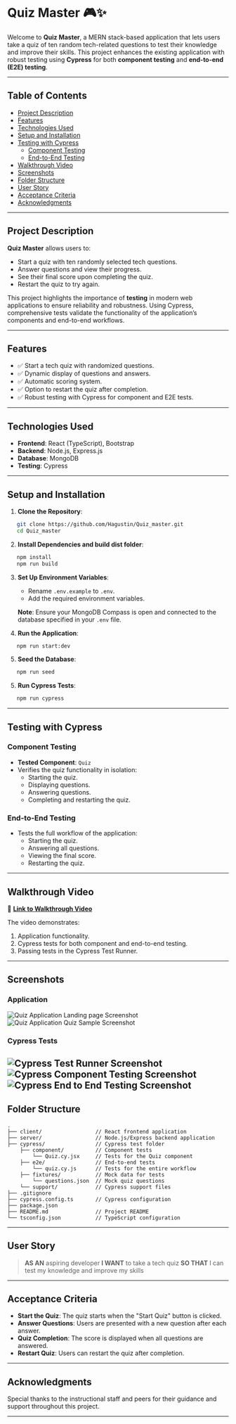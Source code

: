 # Quiz Master 🎮✨

Welcome to **Quiz Master**, a MERN stack-based application that lets users take a quiz of ten random tech-related questions to test their knowledge and improve their skills. This project enhances the existing application with robust testing using **Cypress** for both **component testing** and **end-to-end (E2E) testing**.

---

## Table of Contents
- [Project Description](#project-description)
- [Features](#features)
- [Technologies Used](#technologies-used)
- [Setup and Installation](#setup-and-installation)
- [Testing with Cypress](#testing-with-cypress)
  - [Component Testing](#component-testing)
  - [End-to-End Testing](#end-to-end-testing)
- [Walkthrough Video](#walkthrough-video)
- [Screenshots](#screenshots)
- [Folder Structure](#folder-structure)
- [User Story](#user-story)
- [Acceptance Criteria](#acceptance-criteria)
- [Acknowledgments](#acknowledgments)

---

## Project Description

**Quiz Master** allows users to:
- Start a quiz with ten randomly selected tech questions.
- Answer questions and view their progress.
- See their final score upon completing the quiz.
- Restart the quiz to try again.

This project highlights the importance of **testing** in modern web applications to ensure reliability and robustness. Using Cypress, comprehensive tests validate the functionality of the application’s components and end-to-end workflows.

---

## Features

- ✅ Start a tech quiz with randomized questions.
- ✅ Dynamic display of questions and answers.
- ✅ Automatic scoring system.
- ✅ Option to restart the quiz after completion.
- ✅ Robust testing with Cypress for component and E2E tests.

---

## Technologies Used

- **Frontend**: React (TypeScript), Bootstrap
- **Backend**: Node.js, Express.js
- **Database**: MongoDB
- **Testing**: Cypress

---

## Setup and Installation

1. **Clone the Repository**:
```bash
   git clone https://github.com/Hagustin/Quiz_master.git
   cd Quiz_master
```

2. **Install Dependencies and build dist folder**:
```bash
   npm install
   npm run build
```

3. **Set Up Environment Variables**:
   - Rename `.env.example` to `.env`.
   - Add the required environment variables.

   **Note**: Ensure your MongoDB Compass is open and connected to the database specified in your `.env` file.

4. **Run the Application**:
```bash
   npm run start:dev
```

5. **Seed the Database**:
```bash
   npm run seed
```

5. **Run Cypress Tests**:
```bash
   npm run cypress
```

---

## Testing with Cypress

### Component Testing
- **Tested Component**: `Quiz`
- Verifies the quiz functionality in isolation:
  - Starting the quiz.
  - Displaying questions.
  - Answering questions.
  - Completing and restarting the quiz.

### End-to-End Testing
- Tests the full workflow of the application:
  - Starting the quiz.
  - Answering all questions.
  - Viewing the final score.
  - Restarting the quiz.

---

## Walkthrough Video

🎥 **[Link to Walkthrough Video](https://drive.google.com/file/d/1_-6SpPilIdLqwJgG0BMXCaGu_BHVRuvo/view?usp=sharing)**

The video demonstrates:
1. Application functionality.
2. Cypress tests for both component and end-to-end testing.
3. Passing tests in the Cypress Test Runner.

---

## Screenshots

### Application
![Quiz Application Landing page Screenshot](./Assets/cypress_landing.png)
![Quiz Application Quiz Sample Screenshot](./Assets/quiz.png)

### Cypress Tests
![Cypress Test Runner Screenshot](./Assets/cypress_landing.png)
![Cypress Component Testing Screenshot](./Assets/Component_testing.png)
![Cypress End to End Testing Screenshot](./Assets/End_to_end_testing.png)
---

## Folder Structure

```
.
├── client/                 // React frontend application
├── server/                 // Node.js/Express backend application
├── cypress/                // Cypress test folder
    ├── component/          // Component tests
        └── Quiz.cy.jsx     // Tests for the Quiz component
    ├── e2e/                // End-to-end tests
        └── quiz.cy.js      // Tests for the entire workflow
    ├── fixtures/           // Mock data for tests
        └── questions.json  // Mock quiz questions
    └── support/            // Cypress support files
├── .gitignore
├── cypress.config.ts       // Cypress configuration
├── package.json
├── README.md               // Project README
└── tsconfig.json           // TypeScript configuration
```

---

## User Story

> **AS AN** aspiring developer
> **I WANT** to take a tech quiz
> **SO THAT** I can test my knowledge and improve my skills

---

## Acceptance Criteria

- **Start the Quiz**: The quiz starts when the "Start Quiz" button is clicked.
- **Answer Questions**: Users are presented with a new question after each answer.
- **Quiz Completion**: The score is displayed when all questions are answered.
- **Restart Quiz**: Users can restart the quiz after completion.

---

## Acknowledgments

Special thanks to the instructional staff and peers for their guidance and support throughout this project.

---
